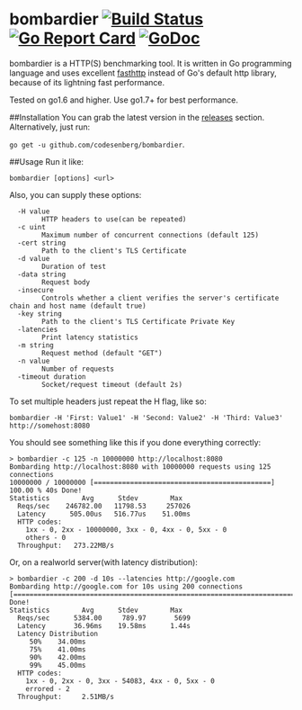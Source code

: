 # bombardier [![Build Status](https://travis-ci.org/codesenberg/bombardier.svg?branch=master)](https://travis-ci.org/codesenberg/bombardier) [![Go Report Card](https://goreportcard.com/badge/github.com/codesenberg/bombardier)](https://goreportcard.com/report/github.com/codesenberg/bombardier) [![GoDoc](https://godoc.org/github.com/codesenberg/bombardier?status.svg)](http://godoc.org/github.com/codesenberg/bombardier)
bombardier is a HTTP(S) benchmarking tool. It is written in Go programming language and uses excellent [fasthttp](https://github.com/valyala/fasthttp) instead of Go's default http library, because of its lightning fast performance.

Tested on go1.6 and higher. Use go1.7+ for best performance.

##Installation
You can grab the latest version in the [releases](https://github.com/codesenberg/bombardier/releases) section.
Alternatively, just run:

`go get -u github.com/codesenberg/bombardier`.

##Usage
Run it like:
```
bombardier [options] <url>
```
Also, you can supply these options:
```
  -H value
        HTTP headers to use(can be repeated)
  -c uint
        Maximum number of concurrent connections (default 125)
  -cert string
        Path to the client's TLS Certificate
  -d value
        Duration of test
  -data string
        Request body
  -insecure
        Controls whether a client verifies the server's certificate chain and host name (default true)
  -key string
        Path to the client's TLS Certificate Private Key
  -latencies
        Print latency statistics
  -m string
        Request method (default "GET")
  -n value
        Number of requests
  -timeout duration
        Socket/request timeout (default 2s)
```
To set multiple headers just repeat the H flag, like so:
```
bombardier -H 'First: Value1' -H 'Second: Value2' -H 'Third: Value3' http://somehost:8080
```
You should see something like this if you done everything correctly:
```
> bombardier -c 125 -n 10000000 http://localhost:8080
Bombarding http://localhost:8080 with 10000000 requests using 125 connections
10000000 / 10000000 [============================================] 100.00 % 40s Done!
Statistics        Avg      Stdev        Max
  Reqs/sec    246782.00   11798.53     257026
  Latency      505.00us   516.77us    51.00ms
  HTTP codes:
    1xx - 0, 2xx - 10000000, 3xx - 0, 4xx - 0, 5xx - 0
    others - 0
  Throughput:   273.22MB/s
```
Or, on a realworld server(with latency distribution):
```
> bombardier -c 200 -d 10s --latencies http://google.com
Bombarding http://google.com for 10s using 200 connections
[==========================================================================]10s Done!
Statistics        Avg      Stdev        Max
  Reqs/sec      5384.00     789.97       5699
  Latency       36.96ms    19.58ms      1.44s
  Latency Distribution
     50%    34.00ms
     75%    41.00ms
     90%    42.00ms
     99%    45.00ms
  HTTP codes:
    1xx - 0, 2xx - 0, 3xx - 54083, 4xx - 0, 5xx - 0
    errored - 2
  Throughput:     2.51MB/s
```
